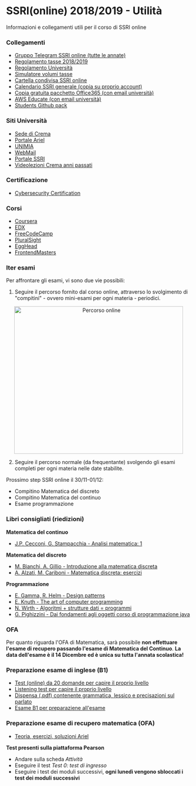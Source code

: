 # SSRI(online) 2018/2019 - Utilità
Informazioni e collegamenti utili per il corso di SSRI online

### Collegamenti
* [Gruppo Telegram SSRI online (tutte le annate)](https://t.me/joinchat/APBYAkNJuR72F_p3xcvVag)
* [Regolamento tasse 2018/2019](http://www.unimi.it/studenti/tasse/119919.htm)
* [Regolamento Università](http://www.unimi.it/cataloghi/dottorati_borse_premi/Regolamento%20tasse%202018_2019n.pdf)
* [Simulatore volumi tasse](http://studente.divsi.unimi.it/simulatore/checkLogin.asp?0)
* [Cartella condivisa SSRI online](https://drive.google.com/drive/u/3/folders/1TTO5jZ4Mq5Sfx-H4ulAQYVs4sbl5b0DO)
* [Calendario SSRI generale (copia su proprio account)](https://calendar.google.com/calendar/b/3/r?cid=c3NyaS51bmltaUBnbWFpbC5jb20)
* [Copia gratuita pacchetto Office365 (con email università)](https://products.office.com/it-it/student/office-in-education)
* [AWS Educate (con email università)](https://aws.amazon.com/education/awseducate/)
* [Students Github pack](https://education.github.com/pack)

### Siti Università
* [Sede di Crema](http://www.ccdinfcr.unimi.it/it/index.html)
* [Portale Ariel](https://ariel.unimi.it/)
* [UNIMIA](https://cas.unimi.it/login?service=http%3A%2F%2Funimia.unimi.it%2Fportal%2Fserver.pt%2Fcommunity%2Funimia%2F207)
* [WebMail](https://cas.unimi.it/login?service=https://securemail.unimi.it/webmail/)
* [Portale SSRI](https://elearning.unimi.it/authentication/skin/moodlessri/login.aspx?c=true&url=http://ssrionline.unimi.it/login/index.php)
* [Videolezioni Crema anni passati](https://videolezionicrema.ariel.ctu.unimi.it/v5/home/Default.aspx)

### Certificazione
* [Cybersecurity Certification](https://www.isc2.org/Certifications/CISSP)

### Corsi
* [Coursera](https://www.coursera.org/)
* [EDX](https://www.edx.org/)
* [FreeCodeCamp](https://www.freecodecamp.org/)
* [PluralSight](https://www.pluralsight.com/)
* [EggHead](https://egghead.io/)
* [FrontendMasters](https://frontendmasters.com/)

### Iter esami
Per affrontare gli esami, vi sono due vie possibili:
1. Seguire il percorso fornito dal corso online, attraverso lo svolgimento di "compitini" - ovvero mini-esami per ogni materia - periodici.

<p align="center">
  <img width="460" height="400" alt="Percorso online" src="https://preview.ibb.co/epOS8p/calendario_appelli_dedicati_Ianno.jpg">
</p>

2. Seguire il percorso normale (da frequentante) svolgendo gli esami completi per ogni materia nelle date stabilite.

Prossimo step SSRI online il 30/11-01/12:
* Compitino Matematica del discreto
* Compitino Matematica del continuo
* Esame programmazione

### Libri consigliati (riedizioni)
**Matematica del continuo**
* [J.P. Cecconi, G. Stampacchia - Analisi matematica: 1](https://www.amazon.it/s/ref=nb_sb_noss_2?__mk_it_IT=%C3%85M%C3%85%C5%BD%C3%95%C3%91&url=search-alias%3Daps&field-keywords=analisi+matematica+1+cecconi+stampacchia&rh=i%3Aaps%2Ck%3Aanalisi+matematica+1+cecconi+stampacchia)

**Matematica del discreto**
* [M. Bianchi, A. Gillio - Introduzione alla matematica discreta](https://www.amazon.it/s/ref=nb_sb_noss_1?__mk_it_IT=%C3%85M%C3%85%C5%BD%C3%95%C3%91&url=search-alias%3Daps&field-keywords=introduzione+alla+matematica+discreta+bianchi&rh=i%3Aaps%2Ck%3Aintroduzione+alla+matematica+discreta+bianchi)
* [A. Alzati, M. Cariboni - Matematica discreta: esercizi](https://www.amazon.it/s/ref=nb_sb_noss?__mk_it_IT=%C3%85M%C3%85%C5%BD%C3%95%C3%91&url=search-alias%3Daps&field-keywords=matematica+discreta+esercizi+alzati+cariboni&rh=i%3Aaps%2Ck%3Amatematica+discreta+esercizi+alzati+cariboni)

**Programmazione**
* [E. Gamma, R. Helm - Design patterns](https://www.amazon.it/s/ref=nb_sb_noss?__mk_it_IT=%C3%85M%C3%85%C5%BD%C3%95%C3%91&url=search-alias%3Daps&field-keywords=design+patterns+gamma+helm&rh=i%3Aaps%2Ck%3Adesign+patterns+gamma+helm)
* [E. Knuth - The art of computer programming](https://www.amazon.it/s/ref=nb_sb_noss?__mk_it_IT=%C3%85M%C3%85%C5%BD%C3%95%C3%91&url=search-alias%3Daps&field-keywords=the+art+of+computer+programming+knuth&rh=i%3Aaps%2Ck%3Athe+art+of+computer+programming+knuth)
* [N. Wirth - Algoritmi + strutture dati = programmi](https://www.amazon.it/s/ref=nb_sb_noss?__mk_it_IT=%C3%85M%C3%85%C5%BD%C3%95%C3%91&url=search-alias%3Daps&field-keywords=algoritmi+%2B+strutture+dati+wirth&rh=i%3Aaps%2Ck%3Aalgoritmi+%2B+strutture+dati+wirth)
* [G. Pighizzini - Dai fondamenti agli oggetti corso di programmazione java](https://www.amazon.it/s/ref=nb_sb_noss?__mk_it_IT=%C3%85M%C3%85%C5%BD%C3%95%C3%91&url=search-alias%3Daps&field-keywords=dai+fondamenti+agli+oggetti+corso+di+programmazione+java+pighizzini&rh=i%3Aaps%2Ck%3Adai+fondamenti+agli+oggetti+corso+di+programmazione+java+pighizzini)

### OFA
Per quanto riguarda l'OFA di Matematica, sarà possibile **non effettuare l'esame di recupero passando l'esame di Matematica del Continuo**. **La data dell'esame è il 14 Dicembre ed è unica su tutta l'annata scolastica!**

### Preparazione esame di inglese (B1)
* [Test (online) da 20 domande per capire il proprio livello](https://it.testsworld.net/test-dinglese-livello-b1.html)
* [Listening test per capire il proprio livello](https://www.examenglish.com/PET/pet_listening_part1.htm)
* [Dispensa (.pdf) contenente grammatica, lessico e precisazioni sul parlato](http://s000.tinyupload.com/download.php?file_id=82902304023195961989&t=8290230402319596198936593)
* [Esame B1 per preparaziene all'esame](http://www.cli.unipi.it/idoneita-di-ateneo/inglese/simulazione-del-test-di-idoneita-di-inglese)

### Preparazione esame di recupero matematica (OFA)
* [Teoria, esercizi, soluzioni Ariel](https://minimat.ariel.ctu.unimi.it/v5/frm3/ThreadList.aspx?name=contenuti&roomName=minicorso)

**Test presenti sulla piattaforma Pearson**
* Andare sulla scheda *Attività*
* Eseguire il test *Test 0: test di ingresso*
* Eseguire i test dei moduli successivi, **ogni lunedì vengono sbloccati i test dei moduli successivi**
